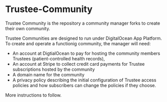 # Trustee-Community
Trustee Community is the repository a community manager forks to create their own community.

Trustee Communities are designed to run under DigitalOcean App Platform. To create and operate a functionig community, the manager will need:
- An account at DigtialOcean to pay for hosting the community members Trustees (patient-controlled health records),
- An account at Stripe to collect credit card payments for Trustee subscriptions hosted by the community
- A domain name for the community
- A privacy policy describing the initial configuration of Trustee access policies and how subscribers can change the policies if they choose.

More instructions to follow.
